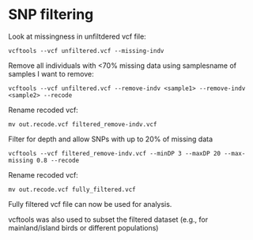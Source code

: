 # SNP filtering

Look at missingness in unfiltdered vcf file:

```
vcftools --vcf unfiltered.vcf --missing-indv
```

Remove all individuals with <70% missing data using samplesname of samples I want to remove:

```
vcftools --vcf unfiltered.vcf --remove-indv <sample1> --remove-indv <sample2> --recode
```

Rename recoded vcf:

```
mv out.recode.vcf filtered_remove-indv.vcf
```

Filter for depth and allow SNPs with up to 20% of missing data

```
vcftools --vcf filtered_remove-indv.vcf --minDP 3 --maxDP 20 --max-missing 0.8 --recode
```

Rename recoded vcf:

```
mv out.recode.vcf fully_filtered.vcf
```


Fully filtered vcf file can now be used for analysis. 

vcftools was also used to subset the filtered dataset (e.g., for mainland/island birds or different populations)